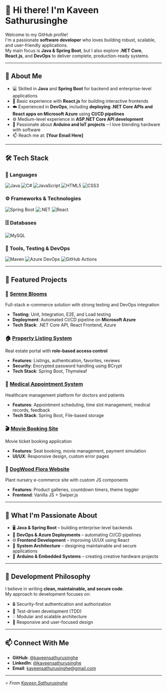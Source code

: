 # 👋 Hi there! I'm Kaveen Sathurusinghe

Welcome to my GitHub profile!  
I'm a passionate **software developer** who loves building robust, scalable, and user-friendly applications.  
My main focus is **Java & Spring Boot**, but I also explore **.NET Core**, **React.js**, and **DevOps** to deliver complete, production-ready systems.

---

## 🚀 About Me

- 💻 Skilled in **Java** and **Spring Boot** for backend and enterprise-level applications  
- 🌱 Basic experience with **React.js** for building interactive frontends  
- ☁️ Experienced in **DevOps**, including **deploying .NET Core APIs and React apps on Microsoft Azure** using **CI/CD pipelines**  
- ⚙️ Medium-level experience in **ASP.NET Core API development**  
- 🤖 Passionate about **Arduino and IoT projects** – I love blending hardware with software  
- 📫 Reach me at: **[Your Email Here]**

---

## 🛠️ Tech Stack

### 💬 Languages
![Java](https://img.shields.io/badge/Java-ED8B00?style=for-the-badge&logo=openjdk&logoColor=white)
![C#](https://img.shields.io/badge/C%23-239120?style=for-the-badge&logo=c-sharp&logoColor=white)
![JavaScript](https://img.shields.io/badge/JavaScript-F7DF1E?style=for-the-badge&logo=javascript&logoColor=black)
![HTML5](https://img.shields.io/badge/HTML5-E34F26?style=for-the-badge&logo=html5&logoColor=white)
![CSS3](https://img.shields.io/badge/CSS3-1572B6?style=for-the-badge&logo=css3&logoColor=white)

### ⚙️ Frameworks & Technologies
![Spring Boot](https://img.shields.io/badge/Spring_Boot-6DB33F?style=for-the-badge&logo=spring-boot&logoColor=white)
![.NET](https://img.shields.io/badge/.NET_Core-5C2D91?style=for-the-badge&logo=.net&logoColor=white)
![React](https://img.shields.io/badge/React-20232A?style=for-the-badge&logo=react&logoColor=61DAFB)

### 🗄️ Databases
![MySQL](https://img.shields.io/badge/MySQL-005C84?style=for-the-badge&logo=mysql&logoColor=white)

### 🧰 Tools, Testing & DevOps
![Maven](https://img.shields.io/badge/Maven-C71A36?style=for-the-badge&logo=Apache%20Maven&logoColor=white)
![Azure DevOps](https://img.shields.io/badge/Azure_DevOps-0078D7?style=for-the-badge&logo=azuredevops&logoColor=white)
![GitHub Actions](https://img.shields.io/badge/GitHub_Actions-2088FF?style=for-the-badge&logo=githubactions&logoColor=white)

---

## 🎯 Featured Projects

### 🌸 [Serene Blooms](https://github.com/kaveensathurusinghe/Serene-Blooms-CSP)
Full-stack e-commerce solution with strong testing and DevOps integration  
- **Testing**: Unit, Integration, E2E, and Load testing  
- **Deployment**: Automated CI/CD pipeline on **Microsoft Azure**  
- **Tech Stack**: .NET Core API, React Frontend, Azure

### 🏠 [Property Listing System](https://github.com/kaveensathurusinghe/property-listing-system)
Real estate portal with **role-based access control**  
- **Features**: Listings, authentication, favorites, reviews  
- **Security**: Encrypted password handling using BCrypt  
- **Tech Stack**: Spring Boot, Thymeleaf

### 🏥 [Medical Appointment System](https://github.com/kaveensathurusinghe/medical-system)
Healthcare management platform for doctors and patients  
- **Features**: Appointment scheduling, time slot management, medical records, feedback  
- **Tech Stack**: Spring Boot, File-based storage

### 🎬 [Movie Booking Site](https://github.com/kaveensathurusinghe/movie-booking-site)
Movie ticket booking application  
- **Features**: Seat booking, movie management, payment simulation  
- **UI/UX**: Responsive design, custom error pages

### 🌿 [DogWood Flora Website](https://github.com/kaveensathurusinghe/DogWoodFLora-website)
Plant nursery e-commerce site with custom JS components  
- **Features**: Product galleries, countdown timers, theme toggler  
- **Frontend**: Vanilla JS + Swiper.js

---

## 🧠 What I'm Passionate About

- 🖥️ **Java & Spring Boot** – building enterprise-level backends  
- 🔧 **DevOps & Azure Deployments** – automating CI/CD pipelines  
- 🌐 **Frontend Development** – improving UI/UX using React  
- 🧩 **System Architecture** – designing maintainable and secure applications  
- 🤖 **Arduino & Embedded Systems** – creating creative hardware projects  

---

## 🌟 Development Philosophy

I believe in writing **clean, maintainable, and secure code**.  
My approach to development focuses on:

- 🔒 Security-first authentication and authorization  
- 🧪 Test-driven development (TDD)  
- 💡 Modular and scalable architecture  
- 🎨 Responsive and user-focused design  

---

## 📫 Connect With Me

- **GitHub**: [@kaveensathurusinghe](https://github.com/kaveensathurusinghe)
- **LinkedIn**: [@kaveensathurusinghe](www.linkedin.com/in/kaveen-sathurusinghe-2b5647199)
- **Email**: kaveensathurusinghe@gmail.com

---

⭐️ *From [Kaveen Sathurusinghe](https://github.com/kaveensathurusinghe)*
